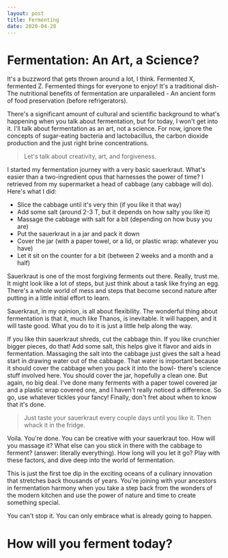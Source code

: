 ```yaml
---
layout: post
title: Fermenting
date: 2020-04-28
---
```


# Fermentation: An Art, a Science?

It's a buzzword that gets thrown around a lot, I think. Fermented X, fermented Z. Fermented things for everyone to enjoy! It's a traditional dish- The nutritional benefits of fermentation are unparalleled - An ancient form of food preservation (before refrigerators).

There's a significant amount of cultural and scientific background to what's happening when you talk about fermentation, but for today, I won't get into it. I'll talk about fermentation as an art, not a science. For now, ignore the concepts of sugar-eating bacteria and lactobacillus, the carbon dioxide production and the just right brine concentrations.

> Let's talk about creativity, art, and forgiveness.

I started my fermentation journey with a very basic sauerkraut. What's easier than a two-ingredient opus that harnesses the power of time? I retrieved from my supermarket a head of cabbage (any cabbage will do). Here's what I did:

- Slice the cabbage until it's very thin (if you like it that way)
- Add some salt (around 2-3 T, but it depends on how salty you like it)
- Massage the cabbage with salt for a bit (depending on how busy you are)
- Put the sauerkraut in a jar and pack it down
- Cover the jar (with a paper towel, or a lid, or plastic wrap: whatever you have)
- Let it sit on the counter for a bit (between 2 weeks and a month and a half)

Sauerkraut is one of the most forgiving ferments out there. Really, trust me. It might look like a lot of steps, but just think about a task like frying an egg. There's a whole world of mess and steps that become second nature after putting in a little initial effort to learn.

Sauerkraut, in my opinion, is all about flexibility. The wonderful thing about fermentation is that it, much like Thanos, is inevitable. It will happen, and it will taste good. What you do to it is just a little help along the way.

If you like thin sauerkraut shreds, cut the cabbage thin. If you like crunchier bigger pieces, do that! Add some salt, this helps give it flavor and aids in fermentation. Massaging the salt into the cabbage just gives the salt a head start in drawing water out of the cabbage. That water is important because it should cover the cabbage when you pack it into the bowl- there's science stuff involved here. You should cover the jar, hopefully a clean one. But again, no big deal. I've done many ferments with a paper towel covered jar and a plastic wrap covered one, and I haven't really noticed a difference. So go, use whatever tickles your fancy! Finally, don't fret about when to know that it's done.

> Just taste your sauerkraut every couple days until you like it. Then whack it in the fridge.

Voila. You're done. You can be creative with your sauerkraut too. How will you massage it? What else can you stick in there with the cabbage to ferment? (answer: literally everything). How long will you let it go? Play with these factors, and dive deep into the world of fermentation.

This is just the first toe dip in the exciting oceans of a culinary innovation that stretches back thousands of years. You're joining with your ancestors in fermentation harmony when you take a step back from the wonders of the modern kitchen and use the power of nature and time to create something special.

You can't stop it. You can only embrace what is already going to happen.

# How will you ferment today?


